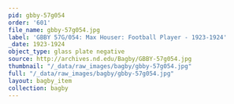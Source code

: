 ```yaml
---
pid: gbby-57g054
order: '601'
file_name: gbby-57g054.jpg
label: 'GBBY 57G/054: Max Houser: Football Player - 1923-1924'
_date: 1923-1924
object_type: glass plate negative
source: http://archives.nd.edu/Bagby/GBBY-57g054.jpg
thumbnail: "/_data/raw_images/bagby/gbby-57g054.jpg"
full: "/_data/raw_images/bagby/gbby-57g054.jpg"
layout: bagby_item
collection: bagby
---
```

